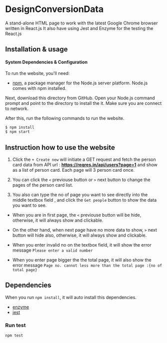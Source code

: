 # DesignConversionData

A stand-alone HTML page to work with the latest Google Chrome browser written in React.js 
It also have using Jest and Enzyme for the testing the React.js

## Installation & usage

#### System Dependencies & Configuration

To run the website, you'll need:

* [npm](https://www.npmjs.com/), a package manager for the Node.js server platform. Node.js comes with npm installed.   

Next,
download this directory from GitHub. Open your Node.js command prompt and point to the directory to install the it.
Make sure you are connect to network. 

After this, run the following commands to run the website.

```sh
$ npm install
$ npm start  
```

## Instruction how to use the website

1. Click the ```+ Create new``` will initiate a GET request and fetch the person card data from API url : **https://reqres.in/api/users?page=1** and show as a list of person card. Each page will 3 person card once.

2. You can click the ```<``` previouse button or ```>``` next button to change the pages of the person card list.

3. You also can type the no of page you want to see directly into the middle textbox field , and click the ```Get people``` button to show the data you want to see.

- When you are in first page, the ```<``` previouse button will be hide, otherwise, it will always show and clickable.

- On the other hand, when next page have no more data to show, ```>``` next button will hide also, otherwise, it will always show and clickable.

- When you enter invalid no on the textbox field, it will show the error message ```Please enter a valid number```

- When you enter page bigger the the total page, it will also show the error message ```Page no. cannot less more than the total page :{no of total page}```


## Dependencies

When you run ```npm install```, it will auto install this dependencies.
- [enzyme](https://github.com/airbnb/enzyme)
- [jest](https://github.com/facebook/jest)

### Run test
```
npm test
```
